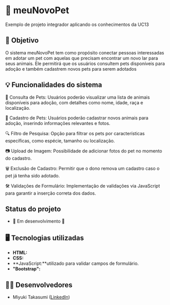 # 🚀 meuNovoPet
Exemplo de projeto integrador aplicando os conhecimentos da UC13
## 📝 Objetivo
O sistema meuNovoPet tem como propósito conectar pessoas interessadas em adotar um pet com aquelas que precisam encontrar um novo lar para seus animais. Ele permitirá que os usuários consultem pets disponíveis para adoção e também cadastrem novos pets para serem adotados
## 💡 Funcionalidades do sistema
📌 Consulta de Pets: Usuários poderão visualizar uma lista de animais disponíveis para adoção, com detalhes como nome, idade, raça e localização.

📝 Cadastro de Pets: Usuários poderão cadastrar novos animais para adoção, inserindo informações relevantes e fotos.

🔍 Filtro de Pesquisa: Opção para filtrar os pets por características específicas, como espécie, tamanho ou localização.

📷 Upload de Imagem: Possibilidade de adicionar fotos do pet no momento do cadastro.

🗑️ Exclusão de Cadastro: Permitir que o dono remova um cadastro caso o pet já tenha sido adotado.

🛠️ Validações de Formulário: Implementação de validações via JavaScript para garantir a inserção correta dos dados.
## Status do projeto
- 🚧 Em desenvolvimento 🚧
## 🖥️ Tecnologias utilizadas
- **HTML:**
- **CSS:**
- **JavaScript:**utilizado para validar campos de formulário.
- **"Bootstrap":**
## 🧑‍💻 Desenvolvedores
- Miyuki Takasumi ([LinkedIn](https://www.linkedin.com/in/miyuki-takasumi-a5270b356/))


